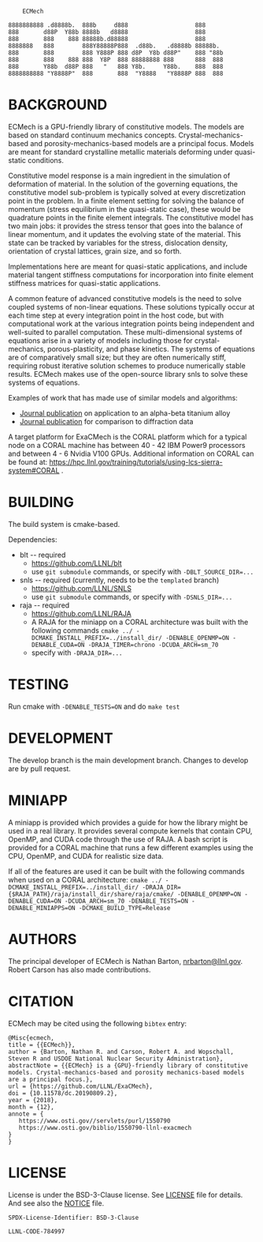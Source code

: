 		ECMech

	8888888888 .d8888b.  888b     d888                   888
	888       d88P  Y88b 8888b   d8888                   888
	888       888    888 88888b.d88888                   888
	8888888   888        888Y88888P888  .d88b.   .d8888b 88888b.
	888       888        888 Y888P 888 d8P  Y8b d88P"    888 "88b 
	888       888    888 888  Y8P  888 88888888 888      888  888 
	888       Y88b  d88P 888   "   888 Y8b.     Y88b.    888  888 
	8888888888 "Y8888P"  888       888  "Y8888   "Y8888P 888  888 
                                                              
BACKGROUND
======

ECMech is a GPU-friendly library of constitutive models. The models are based on standard continuum mechanics concepts. Crystal-mechanics-based and porosity-mechanics-based models are a principal focus. Models are meant for standard crystalline metallic materials deforming under quasi-static conditions. 

Constitutive model response is a main ingredient in the simulation of deformation of material. In the solution of the governing equations, the constitutive model sub-problem is typically solved at every discretization point in the problem. In a finite element setting for solving the balance of momentum (stress equilibrium in the quasi-static case), these would be quadrature points in the finite element integrals. The constitutive model has two main jobs: it provides the stress tensor that goes into the balance of linear momentum, and it updates the evolving state of the material. This state can be tracked by variables for the stress, dislocation density, orientation of crystal lattices, grain size, and so forth.

Implementations here are meant for quasi-static applications, and include material tangent stiffness computations for incorporation into finite element stiffness matrices for quasi-static applications.

A common feature of advanced constitutive models is the need to solve coupled systems of non-linear equations. These solutions typically occur at each time step at every integration point in the host code, but with computational work at the various integration points being independent and well-suited to parallel computation. These multi-dimensional systems of equations arise in a variety of models including those for crystal-mechanics, porous-plasticity, and phase kinetics. The systems of equations are of comparatively small size; but they are often numerically stiff, requiring robust iterative solution schemes to produce numerically stable results. ECMech makes use of the open-source library snls to solve these systems of equations.

Examples of work that has made use of similar models and algorithms:
  * [Journal publication](https://dx.doi.org/10.1088/1361-651X/aa841c) on application to an alpha-beta titanium alloy
  * [Journal publication](https://dx.doi.org/10.1016/j.actamat.2017.02.042) for comparison to diffraction data

A target platform for ExaCMech is the CORAL platform which for a typical node on a CORAL machine has between 40 - 42 IBM Power9 processors and between 4 - 6 Nvidia V100 GPUs. Additional information on CORAL can be found at: https://hpc.llnl.gov/training/tutorials/using-lcs-sierra-system#CORAL .

BUILDING
======

The build system is cmake-based.

Dependencies:
* blt -- required
  - https://github.com/LLNL/blt
  - use `git submodule` commands, or specify with `-DBLT_SOURCE_DIR=...`
* snls -- required (currently, needs to be the `templated` branch)
  - https://github.com/LLNL/SNLS
  - use `git submodule` commands, or specify with `-DSNLS_DIR=...`
* raja -- required
  - https://github.com/LLNL/RAJA
  - A RAJA for the miniapp on a CORAL architecture was built with the following commands `cmake ../ -DCMAKE_INSTALL_PREFIX=../install_dir/ -DENABLE_OPENMP=ON -DENABLE_CUDA=ON -DRAJA_TIMER=chrono -DCUDA_ARCH=sm_70`
  - specify with `-DRAJA_DIR=...`

TESTING
======

Run cmake with `-DENABLE_TESTS=ON` and do `make test`

DEVELOPMENT
======

The develop branch is the main development branch. Changes to develop are by pull request.

MINIAPP
======

A miniapp is provided which provides a guide for how the library might be used in a real library. It provides several compute kernels that contain CPU, OpenMP, and CUDA code through the use of RAJA. A bash script is provided for a CORAL machine that runs a few different examples using the CPU, OpenMP, and CUDA for realistic size data.

If all of the features are used it can be built with the following commands when used on a CORAL architecture: `cmake ../ -DCMAKE_INSTALL_PREFIX=../install_dir/ -DRAJA_DIR={$RAJA_PATH}/raja/install_dir/share/raja/cmake/ -DENABLE_OPENMP=ON -DENABLE_CUDA=ON -DCUDA_ARCH=sm_70 -DENABLE_TESTS=ON -DENABLE_MINIAPPS=ON -DCMAKE_BUILD_TYPE=Release`

AUTHORS
======

The principal developer of ECMech is Nathan Barton, nrbarton@llnl.gov. Robert Carson has also made contributions. 

CITATION
======

ECMech may be cited using the following `bibtex` entry:
```
@Misc{ecmech,
title = {{ECMech}},
author = {Barton, Nathan R. and Carson, Robert A. and Wopschall, Steven R and USDOE National Nuclear Security Administration},
abstractNote = {{ECMech} is a {GPU}-friendly library of constitutive models. Crystal-mechanics-based and porosity mechanics-based models are a principal focus.},
url = {https://github.com/LLNL/ExaCMech},
doi = {10.11578/dc.20190809.2},
year = {2018},
month = {12},
annote = {
   https://www.osti.gov//servlets/purl/1550790
   https://www.osti.gov/biblio/1550790-llnl-exacmech
}
}
```

LICENSE
======

License is under the BSD-3-Clause license. See [LICENSE](LICENSE) file for details. And see also the [NOTICE](NOTICE) file. 

`SPDX-License-Identifier: BSD-3-Clause`

``LLNL-CODE-784997``
